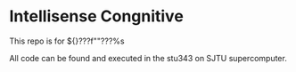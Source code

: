 # Intellisense Congnitive
This repo is for ${}???f""???%s

All code can be found and executed in the stu343 on SJTU supercomputer.